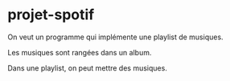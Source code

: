 # projet-spotif

On veut un programme qui implémente une playlist de musiques.

Les musiques sont rangées dans un album.

Dans une playlist, on peut mettre des musiques.
